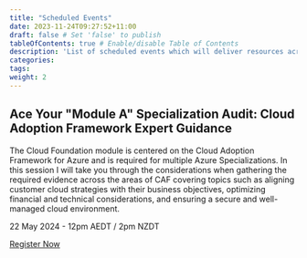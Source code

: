 ```yaml
---
title: "Scheduled Events"
date: 2023-11-24T09:27:52+11:00
draft: false # Set 'false' to publish
tableOfContents: true # Enable/disable Table of Contents
description: 'List of scheduled events which will deliver resources across deep-dive webinars, sales kits and delivery blueprints to enable your organization to succeed with migrating and modernizing customer workloads to Azure'
categories:
tags:
weight: 2
---
```


## Ace Your "Module A" Specialization Audit: Cloud Adoption Framework Expert Guidance ##

The Cloud Foundation module is centered on the Cloud Adoption Framework for Azure and is required for multiple Azure Specializations. In this session I will take you through the considerations when gathering the required evidence across the areas of CAF covering topics such as aligning customer cloud strategies with their business objectives, optimizing financial and technical considerations, and ensuring a secure and well-managed cloud environment.

22 May 2024 - 12pm AEDT / 2pm NZDT

[Register Now](https://aka.ms/MMSA/CAF)
